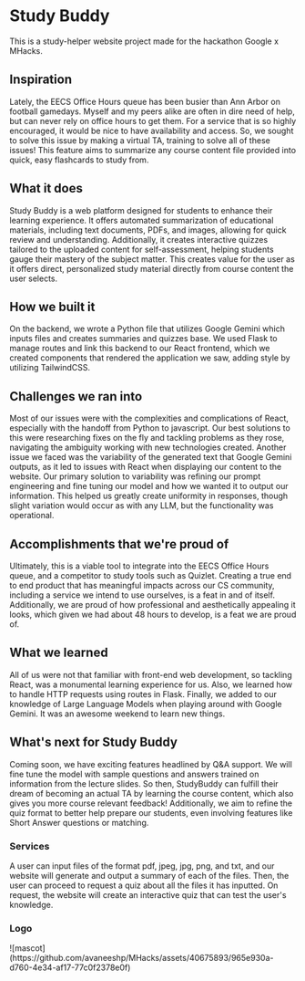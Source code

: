 <h1>Study Buddy</h1>
This is a study-helper website project made for the hackathon Google x MHacks.

## Inspiration
Lately, the EECS Office Hours queue has been busier than Ann Arbor on football gamedays. Myself and my peers alike are often in dire need of help, but can never rely on office hours to get them. For a service that is so highly encouraged, it would be nice to have availability and access. So, we sought to solve this issue by making a virtual TA, training to solve all of these issues! This feature aims to summarize any course content file provided into quick, easy flashcards to study from. 

## What it does
Study Buddy is a web platform designed for students to enhance their learning experience. It offers automated summarization of educational materials, including text documents, PDFs, and images, allowing for quick review and understanding. Additionally, it creates interactive quizzes tailored to the uploaded content for self-assessment, helping students gauge their mastery of the subject matter. This creates value for the user as it offers direct, personalized study material directly from course content the user selects.

## How we built it
On the backend, we wrote a Python file that utilizes Google Gemini which inputs files and creates summaries and quizzes base. We used Flask to manage routes and link this backend to our React frontend, which we created components that rendered the application we saw, adding style by utilizing TailwindCSS. 

## Challenges we ran into
Most of our issues were with the complexities and complications of React, especially with the handoff from Python to javascript. Our best solutions to this were researching fixes on the fly and tackling problems as they rose, navigating the ambiguity working with new technologies created. Another issue we faced was the variability of the generated text that Google Gemini outputs, as it led to issues with React when displaying our content to the website. Our primary solution to variability was refining our prompt engineering and fine tuning our model and how we wanted it to output our information. This helped us greatly create uniformity in responses, though slight variation would occur as with any LLM, but the functionality was operational. 

## Accomplishments that we're proud of
Ultimately, this is a viable tool to integrate into the EECS Office Hours queue, and a competitor to study tools such as Quizlet. Creating a true end to end product that has meaningful impacts across our CS community, including a service we intend to use ourselves, is a feat in and of itself. Additionally, we are proud of how professional and aesthetically appealing it looks, which given we had about 48 hours to develop, is a feat we are proud of. 

## What we learned
All of us were not that familiar with front-end web development, so tackling React, was a monumental learning experience for us. Also, we learned how to handle HTTP requests using routes in Flask. Finally, we added to our knowledge of Large Language Models when playing around with Google Gemini. It was an awesome weekend to learn new things.

## What's next for Study Buddy
Coming soon, we have exciting features headlined by Q&A support. We will fine tune the model with sample questions and answers trained on information from the lecture slides. So then, StudyBuddy can fulfill their dream of becoming an actual TA by learning the course content, which also gives you more course relevant feedback! Additionally, we aim to refine the quiz format to better help prepare our students, even involving features like Short Answer questions or matching. 

<h3>Services</h3>
A user can input files of the format pdf, jpeg, jpg, png, and txt, and our website will generate and output a summary of each of the files. Then, the user can proceed to request a quiz about all the files it has inputted. On request, the website will create an interactive quiz that can test the user's knowledge.

<h3>Logo</h3>
![mascot](https://github.com/avaneeshp/MHacks/assets/40675893/965e930a-d760-4e34-af17-77c0f2378e0f)
